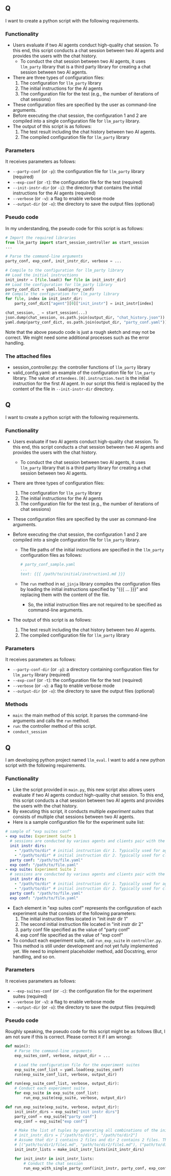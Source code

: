 
## Q

I want to create a python script with the following requirements.

### Functionality

- Users evaluate if two AI agents conduct high-quality chat session. To this end, this script conducts a chat session between two AI agents and provides the users with the chat history.
  - To conduct the chat session between two AI agents, it uses `llm_party` library that is a third party library for creating a chat session between two AI agents.
- There are three types of configuration files:
  1. The configuration for `llm_party` library
  2. The initial instructions for the AI agents
  3. The configuration file for the test (e.g., the number of iterations of chat sessions)
- These configuration files are specified by the user as command-line arguments.
- Before executing the chat session, the configuration 1 and 2 are compiled into a single configuration file for `llm_party` library.
- The output of this script is as follows:
  1. The test result including the chat history between two AI agents.
  2. The compiled configuration file for `llm_party` library

### Parameters

It receives parameters as follows:

- `--party-conf` (or `-p`): the configuration file for `llm_party` library (required)
- `--exp-conf` (or `-t`): the configuration file for the test (required)
- `--init-instr-dir` (or `-i`): the directory that contains the initial instructions for the AI agents (required)
- `--verbose` (or `-v`): a flag to enable verbose mode
- `--output-dir` (or `-o`): the directory to save the output files (optional)

### Pseudo code

In my understanding, the pseudo code for this script is as follows:

```python
# Import the required libraries
from llm_party import start_session_controller as start_session
...

# Parse the command-line arguments
party_conf, exp_conf, init_instr_dir, verbose = ...

# Compile to the configuration for llm_party library
## Load the initial instructions
init_instr = [file.load() for file in init_instr_dir]
## Load the configuration for llm_party library
party_conf_dict = yaml.load(party_conf)
## Compile the configuration for llm_party library
for file, index in init_instr_dir:
    party_conf_dict["agent"][0]["init_instr"] = init_instr[index]

chat_session, _ = start_session(...)
json.dump(chat_session, os.path.join(output_dir, "chat_history.json"))
yaml.dump(party_conf_dict, os.path.join(output_dir, "party_conf.yaml"))

```

Note that the above pseudo code is just a rough sketch and may not be correct. We might need some additional processes such as the error handling.

### The attached files

- session_controller.py: the controller functions of `llm_party` library
- valid_config.yaml: an example of the configuration file for `llm_party` library. The value of `attendees.[0].instruction.text` is the initial instruction for the first AI agent. In our script this field is replaced by the content of the file in `--init-instr-dir` directory.

## Q

I want to create a python script with the following requirements.

### Functionality

- Users evaluate if two AI agents conduct high-quality chat session. To this end, this script conducts a chat session between two AI agents and provides the users with the chat history.
  - To conduct the chat session between two AI agents, it uses `llm_party` library that is a third party library for creating a chat session between two AI agents.
- There are three types of configuration files:
  1. The configuration for `llm_party` library
  2. The initial instructions for the AI agents
  3. The configuration file for the test (e.g., the number of iterations of chat sessions)
- These configuration files are specified by the user as command-line arguments.
- Before executing the chat session, the configuration 1 and 2 are compiled into a single configuration file for `llm_party` library.
  - The file paths of the initial instructions are specified in the `llm_party` configuration files as follows:

    ```yaml
    # party_conf_sample.yaml
    ...
    text: {{{ /path/to/initial/instruction1.md }}}
    ```

  - The `run` method in `md_jinja` library compiles the configuration files by loading the initial instructions specified by "{{{ ... }}}" and replacing them with the content of the file.
    - So, the initial instruction files are not required to be specified as command-line arguments.

- The output of this script is as follows:
  1. The test result including the chat history between two AI agents.
  2. The compiled configuration file for `llm_party` library

### Parameters

It receives parameters as follows:

- `--party-conf-dir` (or `-p`): a directory containing configuration files for `llm_party` library (required)
- `--exp-conf` (or `-t`): the configuration file for the test (required)
- `--verbose` (or `-v`): a flag to enable verbose mode
- `--output-dir` (or `-o`): the directory to save the output files (optional)

### Methods

- `main`: the main method of this script. It parses the command-line arguments and calls the `run` method.
- `run`: the controller method of this script.
- `conduct_session`

## Q

I am developing python project named `llm_eval`. I want to add a new python script with the following requirements.

### Functionality

- Like the script provided in `main.py`, this new script also allows users evaluate if two AI agents conduct high-quality chat session. To this end, this script conducts a chat session between two AI agents and provides the users with the chat history.
- By executing this script, it conducts multiple *experiment suites* that consists of multiple chat sessions between two AI agents.
- Here is a sample configuration file for the experiment suite list:

```yaml
# sample of "exp suites conf"
- exp suite: Experiment Suite 1
  # sessions are conducted by various agents and clients pair with the same configuration
  init instr dirs:
    - "/path/to/dir" # initial instruction dir 1. Typically used for agent's initial instruction
    - "/path/to/dir" # initial instruction dir 2. Typically used for client's initial instruction
  party conf: "/path/to/file.yaml"
  exp conf: "/path/to/file.yaml"
- exp suite: Experiment Suite 2
  # sessions are conducted by various agents and clients pair with the same configuration
  init instr dirs:
    - "/path/to/dir" # initial instruction dir 1. Typically used for agent's initial instruction
    - "/path/to/dir" # initial instruction dir 2. Typically used for client's initial instruction
  party conf: "/path/to/file.yaml"
  exp conf: "/path/to/file.yaml"
```

- Each element in "exp suites conf" represents the configuration of each experiment suite that consists of the following parameters:
  1. The initial instruction files located in "init instr dir 1"
  2. The second initial instruction file located in "init instr dir 2"
  3. party conf file specified as the value of "party conf"
  4. exp conf file specified as the value of "exp conf"
- To conduct each experiment suite, call `run_exp_suite` in `controller.py`. This method is still under development and not yet fully implemented yet. We need to implement placeholder method, add Docstring, error handling, and so on.

### Parameters

It receives parameters as follows:

- `--exp-suites-conf` (or `-c`): the configuration file for the experiment suites (required)
- `--verbose` (or `-v`): a flag to enable verbose mode
- `--output-dir` (or `-o`): the directory to save the output files (required)

### Pseudo code

Roughly speaking, the pseudo code for this script might be as follows (But, I am not sure if this is correct. Please correct it if I am wrong):

```python
def main():
    # Parse the command-line arguments
    exp_suites_conf, verbose, output_dir = ...

    # Load the configuration file for the experiment suites
    exp_suite_conf_list = yaml.load(exp_suites_conf)
    run(exp_suite_conf_list, verbose, output_dir)

def run(exp_suite_conf_list, verbose, output_dir):
    # Conduct each experiment suite
    for exp_suite in exp_suite_conf_list:
        run_exp_suite(exp_suite, verbose, output_dir)

def run_exp_suite(exp_suite, verbose, output_dir):
    init_instr_dirs = exp_suite["init instr dirs"]
    party_conf = exp_suite["party conf"]
    exp_conf = exp_suite["exp conf"]

    # Make the list of tuples by generating all combinations of the initial instruction directories. See the following example:
    # init_instr_dirs = ["/path/to/dir1", "/path/to/dir2"]
    # Assume that dir 1 contains 2 files and dir 2 contains 2 files. Then, the list of tuples is as follows:
    # [("path/to/dir1/file1.md", "path/to/dir2/file1.md"), ("path/to/dir1/file1.md", "path/to/dir2/file2.md"), ("path/to/dir1/file2.md", "path/to/dir2/file1.md"), ("path/to/dir1/file2.md", "path/to/dir2/file2.md")]
    init_instr_lists = make_init_instr_lists(init_instr_dirs)

    for init_instr in init_instr_lists:
        # Conduct the chat session
        run_exp_with_single_party_conf(init_instr, party_conf, exp_conf, verbose, output_dir)
```